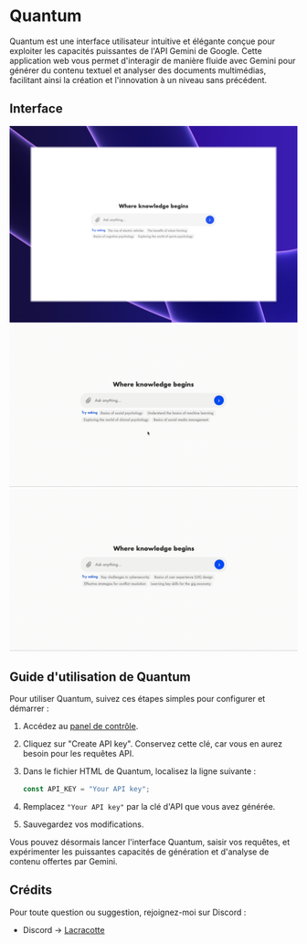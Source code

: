# Quantum

Quantum est une interface utilisateur intuitive et élégante conçue pour exploiter les capacités puissantes de l'API Gemini de Google. Cette application web vous permet d'interagir de manière fluide avec Gemini pour générer du contenu textuel et analyser des documents multimédias, facilitant ainsi la création et l'innovation à un niveau sans précédent.

## Interface

![Quantum Interface](./media/interface.jpeg)
![Quantum Interface](./media/Quantum.gif)
![Quantum Interface](./media/Quantum1.gif)

## Guide d'utilisation de Quantum

Pour utiliser Quantum, suivez ces étapes simples pour configurer et démarrer :

1. Accédez au [panel de contrôle](https://aistudio.google.com/app/apikey).
2. Cliquez sur "Create API key". Conservez cette clé, car vous en aurez besoin pour les requêtes API.
3. Dans le fichier HTML de Quantum, localisez la ligne suivante :

    ```javascript
    const API_KEY = "Your API key";
    ```

4. Remplacez `"Your API key"` par la clé d'API que vous avez générée.
5. Sauvegardez vos modifications.

Vous pouvez désormais lancer l'interface Quantum, saisir vos requêtes, et expérimenter les puissantes capacités de génération et d'analyse de contenu offertes par Gemini.

## Crédits

Pour toute question ou suggestion, rejoignez-moi sur Discord :

- Discord -> [Lacracotte](https://discord.gg/loucracotte/)
